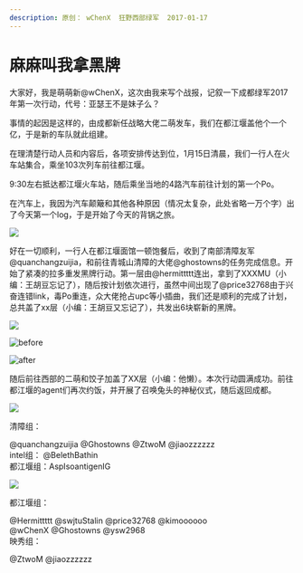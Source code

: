 ```yaml
---
description: 原创： wChenX  狂野西部绿军  2017-01-17
---
```


# 麻麻叫我拿黑牌

大家好，我是萌萌新@wChenX，这次由我来写个战报，记叙一下成都绿军2017年第一次行动，代号：亚瑟王不是妹子么？

事情的起因是这样的，由成都新任战略大佬二萌发车，我们在都江堰盖他个一个亿，于是新的车队就此组建。

在理清楚行动人员和内容后，各项安排传达到位，1月15日清晨，我们一行人在火车站集合，乘坐103次列车前往都江堰。

9:30左右抵达都江堰火车站，随后乘坐当地的4路汽车前往计划的第一个Po。

在汽车上，我因为汽车颠簸和其他各种原因（情况太复杂，此处省略一万个字）出了今天第一个log，于是开始了今天的背锅之旅。

![](../../.gitbook/assets/pic_001%20%282%29.jpg)

好在一切顺利，一行人在都江堰面馆一顿饱餐后，收到了南部清障友军@quanchangzuijia，和前往青城山清障的大佬@ghostowns的任务完成信息。开始了紧凑的拉多重发黑牌行动。第一层由@hermittttt连出，拿到了XXXMU（小编：王胡豆忘记了），随后按计划依次进行，虽然中间出现了@price32768由于兴奋连错link，毒Po重连，众大佬抢占upc等小插曲，我们还是顺利的完成了计划，总共盖了xx层（小编：王胡豆又忘记了），共发出6块崭新的黑牌。  


![](../../.gitbook/assets/pic_002.jpg)

![before](../../.gitbook/assets/pic_003%20%281%29.jpg)

![after](../../.gitbook/assets/pic_004.jpg)

随后前往西部的二萌和饺子加盖了XX层（小编：他懒）。本次行动圆满成功。前往都江堰的agent们再次约饭，并开展了召唤兔头的神秘仪式，随后返回成都。  
 

![](../../.gitbook/assets/pic_005.jpg)

清障组：

@quanchangzuijia @Ghostowns @ZtwoM @jiaozzzzzz  
intel组：  @BelethBathin  
都江堰组：AspIsoantigenIG 

![](../../.gitbook/assets/pic_006%20%281%29.jpg)

都江堰组：

@Hermittttt @swjtuStalin @price32768 @kimoooooo  
@wChenX  @Ghostowns @ysw2968  
映秀组：  

@ZtwoM @jiaozzzzzz 

